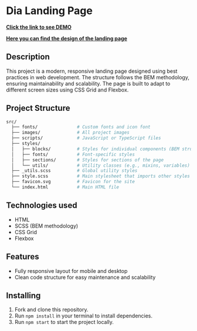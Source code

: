 # Dia Landing Page

**[Click the link to see DEMO](https://oleksii-bidiak.github.io/dia-landing/)**

**[Here you can find the design of the landing page](https://www.figma.com/file/7qwsWggv9BAxMi2VPhBuPr/Air-(formerly-Dia)?node-id=9138%3A35)**

## Description
This project is a modern, responsive landing page designed using best practices in web development. The structure follows the BEM methodology, ensuring maintainability and scalability. The page is built to adapt to different screen sizes using CSS Grid and Flexbox.

## Project Structure
```bash
src/
  ├── fonts/               # Custom fonts and icon font
  ├── images/              # All project images
  ├── scripts/             # JavaScript or TypeScript files
  ├── styles/
  │   ├── blocks/          # Styles for individual components (BEM structure)
  │   ├── fonts/           # Font-specific styles
  │   ├── sections/        # Styles for sections of the page
  │   └── utils/           # Utility classes (e.g., mixins, variables)
  ├── _utils.scss          # Global utility styles
  ├── style.scss           # Main stylesheet that imports other styles
  ├── favicon.svg          # Favicon for the site
  └── index.html           # Main HTML file
```

## Technologies used
- HTML
- SCSS (BEM methodology)
- CSS Grid
- Flexbox

## Features
- Fully responsive layout for mobile and desktop
- Clean code structure for easy maintenance and scalability

## Installing
1. Fork and clone this repository.
2. Run `npm install` in your terminal to install dependencies.
3. Run `npm start` to start the project locally.
